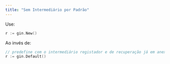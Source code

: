 ```yaml
---
title: "Sem Intermediário por Padrão"
---
```


Use:

```go
r := gin.New()
```

Ao invés de:

```go
// predefine com o intermediário registador e de recuperação já em anexo.
r := gin.Default()
```
